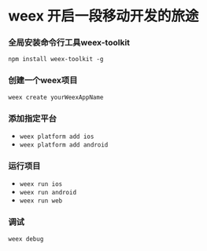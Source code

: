 # weex 开启一段移动开发的旅途

### 全局安装命令行工具weex-toolkit
`npm install weex-toolkit -g`

### 创建一个weex项目
`weex create yourWeexAppName`

### 添加指定平台
+ `weex platform add ios`
+ `weex platform add android`

### 运行项目
+ `weex run ios`
+ `weex run android`
+ `weex run web`

### 调试
`weex debug`
